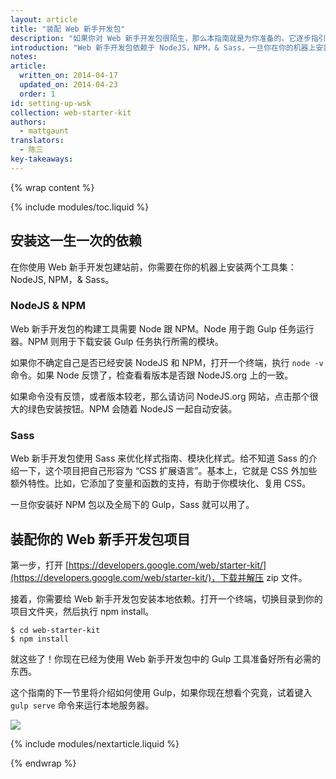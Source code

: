 ```yaml
---
layout: article
title: "装配 Web 新手开发包"
description: "如果你对 Web 新手开发包很陌生，那么本指南就是为你准备的。它逐步指引你怎样开始，然后尽可能快地上手 Web 新手开发包工具。"
introduction: "Web 新手开发包依赖于 NodeJS，NPM，& Sass，一旦你在你的机器上安装好这些，你就万事俱备，只差在你的项目中开始使用 Web 新手开发包。"
notes:
article:
  written_on: 2014-04-17
  updated_on: 2014-04-23
  order: 1
id: setting-up-wsk
collection: web-starter-kit
authors:
  - mattgaunt
translators:
  - 陈三
key-takeaways:
---
```


{% wrap content %}

{% include modules/toc.liquid %}

## 安装这一生一次的依赖

在你使用 Web 新手开发包建站前，你需要在你的机器上安装两个工具集：NodeJS, NPM，& Sass。

### NodeJS & NPM

Web 新手开发包的构建工具需要 Node 跟 NPM。Node 用于跑 Gulp 任务运行器。NPM 则用于下载安装 Gulp 任务执行所需的模块。

如果你不确定自己是否已经安装 NodeJS 和 NPM，打开一个终端，执行 `node -v` 命令。如果 Node 反馈了，检查看看版本是否跟 NodeJS.org 上的一致。

如果命令没有反馈，或者版本较老，那么请访问 NodeJS.org 网站，点击那个很大的绿色安装按钮。NPM 会随着 NodeJS 一起自动安装。

### Sass

Web 新手开发包使用 Sass 来优化样式指南、模块化样式。给不知道 Sass 的介绍一下，这个项目把自己形容为 “CSS 扩展语言”。基本上，它就是 CSS 外加些额外特性。比如，它添加了变量和函数的支持，有助于你模块化、复用 CSS。
 
一旦你安装好 NPM 包以及全局下的 Gulp，Sass 就可以用了。

## 装配你的 Web 新手开发包项目

第一步，打开 [https://developers.google.com/web/starter-kit/](https://developers.google.com/web/starter-kit/)，下载并解压 zip 文件。

接着，你需要给 Web 新手开发包安装本地依赖。打开一个终端，切换目录到你的项目文件夹，然后执行 npm install。

    $ cd web-starter-kit
    $ npm install

就这些了！你现在已经为使用 Web 新手开发包中的 Gulp 工具准备好所有必需的东西。

这个指南的下一节里将介绍如何使用 Gulp，如果你现在想看个究竟，试着键入 `gulp serve` 命令来运行本地服务器。

<img src="images/wsk-on-pixel-n5.png">

{% include modules/nextarticle.liquid %}

{% endwrap %}
